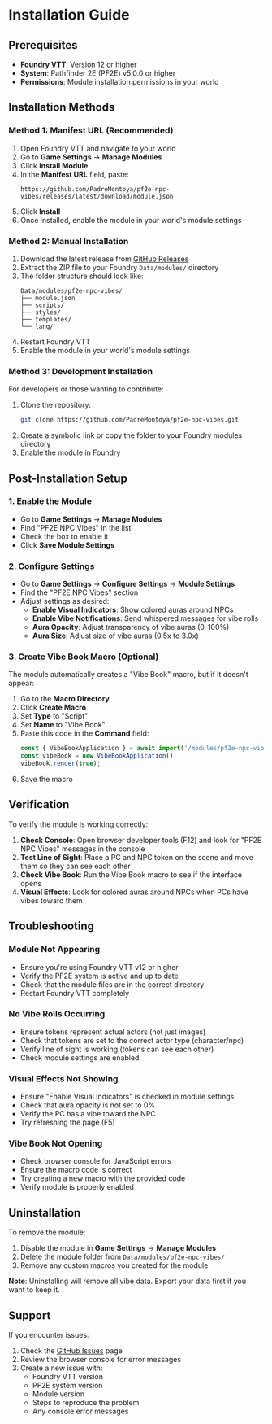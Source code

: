 # Installation Guide

## Prerequisites

- **Foundry VTT**: Version 12 or higher
- **System**: Pathfinder 2E (PF2E) v5.0.0 or higher
- **Permissions**: Module installation permissions in your world

## Installation Methods

### Method 1: Manifest URL (Recommended)

1. Open Foundry VTT and navigate to your world
2. Go to **Game Settings** → **Manage Modules**
3. Click **Install Module**
4. In the **Manifest URL** field, paste:
   ```
   https://github.com/PadreMontoya/pf2e-npc-vibes/releases/latest/download/module.json
   ```
5. Click **Install**
6. Once installed, enable the module in your world's module settings

### Method 2: Manual Installation

1. Download the latest release from [GitHub Releases](https://github.com/PadreMontoya/pf2e-npc-vibes/releases)
2. Extract the ZIP file to your Foundry `Data/modules/` directory
3. The folder structure should look like:
   ```
   Data/modules/pf2e-npc-vibes/
   ├── module.json
   ├── scripts/
   ├── styles/
   ├── templates/
   └── lang/
   ```
4. Restart Foundry VTT
5. Enable the module in your world's module settings

### Method 3: Development Installation

For developers or those wanting to contribute:

1. Clone the repository:
   ```bash
   git clone https://github.com/PadreMontoya/pf2e-npc-vibes.git
   ```
2. Create a symbolic link or copy the folder to your Foundry modules directory
3. Enable the module in Foundry

## Post-Installation Setup

### 1. Enable the Module
- Go to **Game Settings** → **Manage Modules**
- Find "PF2E NPC Vibes" in the list
- Check the box to enable it
- Click **Save Module Settings**

### 2. Configure Settings
- Go to **Game Settings** → **Configure Settings** → **Module Settings**
- Find the "PF2E NPC Vibes" section
- Adjust settings as desired:
  - **Enable Visual Indicators**: Show colored auras around NPCs
  - **Enable Vibe Notifications**: Send whispered messages for vibe rolls
  - **Aura Opacity**: Adjust transparency of vibe auras (0-100%)
  - **Aura Size**: Adjust size of vibe auras (0.5x to 3.0x)

### 3. Create Vibe Book Macro (Optional)
The module automatically creates a "Vibe Book" macro, but if it doesn't appear:

1. Go to the **Macro Directory**
2. Click **Create Macro**
3. Set **Type** to "Script"
4. Set **Name** to "Vibe Book"
5. Paste this code in the **Command** field:
   ```javascript
   const { VibeBookApplication } = await import('/modules/pf2e-npc-vibes/scripts/vibe-book.js');
   const vibeBook = new VibeBookApplication();
   vibeBook.render(true);
   ```
6. Save the macro

## Verification

To verify the module is working correctly:

1. **Check Console**: Open browser developer tools (F12) and look for "PF2E NPC Vibes" messages in the console
2. **Test Line of Sight**: Place a PC and NPC token on the scene and move them so they can see each other
3. **Check Vibe Book**: Run the Vibe Book macro to see if the interface opens
4. **Visual Effects**: Look for colored auras around NPCs when PCs have vibes toward them

## Troubleshooting

### Module Not Appearing
- Ensure you're using Foundry VTT v12 or higher
- Verify the PF2E system is active and up to date
- Check that the module files are in the correct directory
- Restart Foundry VTT completely

### No Vibe Rolls Occurring
- Ensure tokens represent actual actors (not just images)
- Check that tokens are set to the correct actor type (character/npc)
- Verify line of sight is working (tokens can see each other)
- Check module settings are enabled

### Visual Effects Not Showing
- Ensure "Enable Visual Indicators" is checked in module settings
- Check that aura opacity is not set to 0%
- Verify the PC has a vibe toward the NPC
- Try refreshing the page (F5)

### Vibe Book Not Opening
- Check browser console for JavaScript errors
- Ensure the macro code is correct
- Try creating a new macro with the provided code
- Verify module is properly enabled

## Uninstallation

To remove the module:

1. Disable the module in **Game Settings** → **Manage Modules**
2. Delete the module folder from `Data/modules/pf2e-npc-vibes/`
3. Remove any custom macros you created for the module

**Note**: Uninstalling will remove all vibe data. Export your data first if you want to keep it.

## Support

If you encounter issues:

1. Check the [GitHub Issues](https://github.com/PadreMontoya/pf2e-npc-vibes/issues) page
2. Review the browser console for error messages
3. Create a new issue with:
   - Foundry VTT version
   - PF2E system version
   - Module version
   - Steps to reproduce the problem
   - Any console error messages
